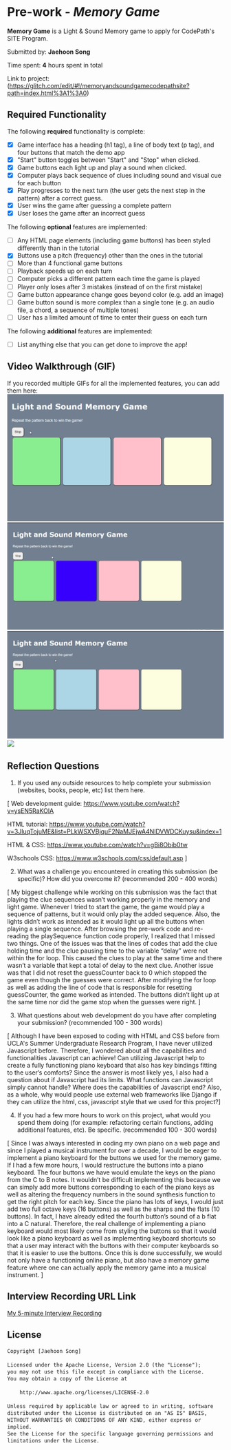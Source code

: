 # Pre-work - *Memory Game*

**Memory Game** is a Light & Sound Memory game to apply for CodePath's SITE Program. 

Submitted by: **Jaehoon Song**

Time spent: **4** hours spent in total

Link to project: (https://glitch.com/edit/#!/memoryandsoundgamecodepathsite?path=index.html%3A1%3A0)

## Required Functionality

The following **required** functionality is complete:

* [x] Game interface has a heading (h1 tag), a line of body text (p tag), and four buttons that match the demo app
* [x] "Start" button toggles between "Start" and "Stop" when clicked. 
* [x] Game buttons each light up and play a sound when clicked. 
* [x] Computer plays back sequence of clues including sound and visual cue for each button
* [x] Play progresses to the next turn (the user gets the next step in the pattern) after a correct guess. 
* [x] User wins the game after guessing a complete pattern
* [x] User loses the game after an incorrect guess

The following **optional** features are implemented:

* [ ] Any HTML page elements (including game buttons) has been styled differently than in the tutorial
* [x] Buttons use a pitch (frequency) other than the ones in the tutorial
* [ ] More than 4 functional game buttons
* [ ] Playback speeds up on each turn
* [ ] Computer picks a different pattern each time the game is played
* [ ] Player only loses after 3 mistakes (instead of on the first mistake)
* [ ] Game button appearance change goes beyond color (e.g. add an image)
* [ ] Game button sound is more complex than a single tone (e.g. an audio file, a chord, a sequence of multiple tones)
* [ ] User has a limited amount of time to enter their guess on each turn

The following **additional** features are implemented:

- [ ] List anything else that you can get done to improve the app!

## Video Walkthrough (GIF)

If you recorded multiple GIFs for all the implemented features, you can add them here:
![](https://github.com/hoonman/memoryandsoundgamecodepathsite/blob/main/memorygame1.gif)
![](https://github.com/hoonman/memoryandsoundgamecodepathsite/blob/main/memorygame2.gif)
![](https://github.com/hoonman/memoryandsoundgamecodepathsite/blob/main/memorygame3.gif)
![](gif4-link-here)

## Reflection Questions
1. If you used any outside resources to help complete your submission (websites, books, people, etc) list them here.
 
[
Web development guide: https://www.youtube.com/watch?v=ysEN5RaKOlA  

HTML tutorial: https://www.youtube.com/watch?v=3JluqTojuME&list=PLkWSXVBjquF2NaMJEjwA4NlDVWDCKuysu&index=1 

HTML & CSS: https://www.youtube.com/watch?v=gBi8Obib0tw 

W3schools CSS: https://www.w3schools.com/css/default.asp ]

2. What was a challenge you encountered in creating this submission (be specific)? How did you overcome it? (recommended 200 - 400 words) 

[
My biggest challenge while working on this submission was the fact that playing the clue sequences wasn’t working properly in the memory and light game. Whenever I tried to start the game, the game would play a sequence of patterns, but it would only play the added sequence. Also, the lights didn’t work as intended as it would light up all the buttons when playing a single sequence. After browsing the pre-work code and re-reading the playSequence function code properly, I realized that I missed two things. One of the issues was that the lines of codes that add the clue holding time and the clue pausing time to the variable “delay” were not within the for loop. This caused the clues to play at the same time and there wasn’t a variable that kept a total of delay to the next clue. Another issue was that I did not reset the guessCounter back to 0 which stopped the game even though the guesses were correct. After modifying the for loop as well as adding the line of code that is responsible for resetting guessCounter, the game worked as intended. The buttons didn’t light up at the same time nor did the game stop when the guesses were right. ]

3. What questions about web development do you have after completing your submission? (recommended 100 - 300 words) 

[
Although I have been exposed to coding with HTML and CSS before from UCLA's Summer Undergraduate Research Program, I have never utilized Javascript before. Therefore, I wondered about all the capabilities and functionalities Javascript can achieve! Can utilizing Javascript help to create a fully functioning piano keyboard that also has key bindings fitting to the user’s comforts? Since the answer is most likely yes, I also had a question about if Javascript had its limits. What functions can Javascript simply cannot handle? Where does the capabilities of Javascript end? Also, as a whole, why would people use external web frameworks like Django if they can utilize the html, css, javascript style that we used for this project?]

4. If you had a few more hours to work on this project, what would you spend them doing (for example: refactoring certain functions, adding additional features, etc). Be specific. (recommended 100 - 300 words) 

[
Since I was always interested in coding my own piano on a web page and since I played a musical instrument for over a decade, I would be eager to implement a piano keyboard for the buttons we used for the memory game. If I had a few more hours, I would restructure the buttons into a piano keyboard. The four buttons we have would emulate the keys on the piano from the C to B notes. It wouldn’t be difficult implementing this because we can simply add more buttons corresponding to each of the piano keys as well as altering the frequency numbers in the sound synthesis function to get the right pitch for each key. Since the piano has lots of keys, I would just add two full octave keys (16 buttons) as well as the sharps and the flats (10 buttons). In fact, I have already edited the fourth button’s sound of a b flat into a C natural. Therefore, the real challenge of implementing a piano keyboard would most likely come from styling the buttons so that it would look like a piano keyboard as well as implementing keyboard shortcuts so that a user may interact with the buttons with their computer keyboards so that it is easier to use the buttons. Once this is done successfully, we would not only have a functioning online piano, but also have a memory game feature where one can actually apply the memory game into a musical instrument.
]



## Interview Recording URL Link

[My 5-minute Interview Recording](https://www.youtube.com/watch?v=RQbbO4-zni0)


## License

    Copyright [Jaehoon Song]

    Licensed under the Apache License, Version 2.0 (the "License");
    you may not use this file except in compliance with the License.
    You may obtain a copy of the License at

        http://www.apache.org/licenses/LICENSE-2.0

    Unless required by applicable law or agreed to in writing, software
    distributed under the License is distributed on an "AS IS" BASIS,
    WITHOUT WARRANTIES OR CONDITIONS OF ANY KIND, either express or implied.
    See the License for the specific language governing permissions and
    limitations under the License.

